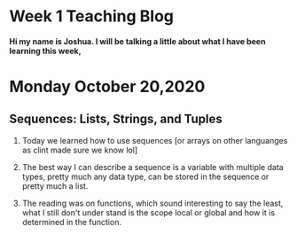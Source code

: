 # Week 1 Teaching Blog



#### Hi my name is Joshua. I will be talking a little about what I have been learning this week,



  # Monday October 20,2020


 ## Sequences: Lists, Strings, and Tuples
1. Today we learned how to use sequences [or arrays on other languanges as clint made sure we know lol]

2. The best way I can describe a sequence is a variable with multiple data types, pretty much any data type, can be stored in the sequence or pretty much a list.

3. The reading was on functions, which sound interesting to say the least, what I still don't under stand is the scope local or global and how it is determined in the function.





